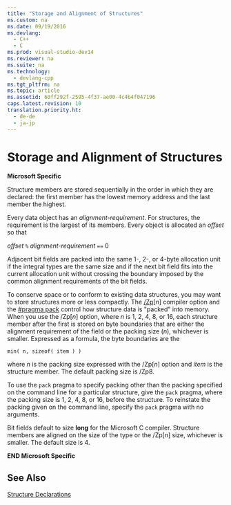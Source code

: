 ```yaml
---
title: "Storage and Alignment of Structures"
ms.custom: na
ms.date: 09/19/2016
ms.devlang: 
  - C++
  - C
ms.prod: visual-studio-dev14
ms.reviewer: na
ms.suite: na
ms.technology: 
  - devlang-cpp
ms.tgt_pltfrm: na
ms.topic: article
ms.assetid: 60ff292f-2595-4f37-ae00-4c4b4f047196
caps.latest.revision: 10
translation.priority.ht: 
  - de-de
  - ja-jp
---
```

# Storage and Alignment of Structures
**Microsoft Specific**  
  
 Structure members are stored sequentially in the order in which they are declared: the first member has the lowest memory address and the last member the highest.  
  
 Every data object has an *alignment-requirement*. For structures, the requirement is the largest of its members. Every object is allocated an *offset* so that  
  
 *offset* `%` *alignment-requirement* `==` 0  
  
 Adjacent bit fields are packed into the same 1-, 2-, or 4-byte allocation unit if the integral types are the same size and if the next bit field fits into the current allocation unit without crossing the boundary imposed by the common alignment requirements of the bit fields.  
  
 To conserve space or to conform to existing data structures, you may want to store structures more or less compactly. The [/Zp](../Topic/-Zp%20\(Struct%20Member%20Alignment\).md)[*n*] compiler option and the [#pragma pack](../vs140/pack.md) control how structure data is "packed" into memory. When you use the /Zp[*n*] option, where *n* is 1, 2, 4, 8, or 16, each structure member after the first is stored on byte boundaries that are either the alignment requirement of the field or the packing size (*n*), whichever is smaller. Expressed as a formula, the byte boundaries are the  
  
```  
min( n, sizeof( item ) )  
```  
  
 where *n* is the packing size expressed with the /Zp[*n*] option and *item* is the structure member. The default packing size is /Zp8.  
  
 To use the `pack` pragma to specify packing other than the packing specified on the command line for a particular structure, give the `pack` pragma, where the packing size is 1, 2, 4, 8, or 16, before the structure. To reinstate the packing given on the command line, specify the `pack` pragma with no arguments.  
  
 Bit fields default to size **long** for the Microsoft C compiler. Structure members are aligned on the size of the type or the /Zp[*n*] size, whichever is smaller. The default size is 4.  
  
 **END Microsoft Specific**  
  
## See Also  
 [Structure Declarations](../vs140/Structure-Declarations.md)